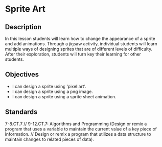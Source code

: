 # Sprite Art 

## Description
In this lesson students will learn how to change the appearance of a sprite and add animations. Through a jigsaw activity, individual students will learn multiple ways of designing sprites that are of different levels of difficulty. 
After their exploration, students will turn key their learning for other students. 

## Objectives
- I can design a sprite using 'pixel art'. 
- I can design a sprite using a png image.
- I can design a sprite using a sprite sheet animation.

## Standards
7-8.CT.7 // 9-12.CT.7: Algorithms and Programming (Design or remix a program that uses a variable to maintain the current value of a key piece of information. // Design or remix a program that utilizes a data structure to maintain changes to related pieces of data).

